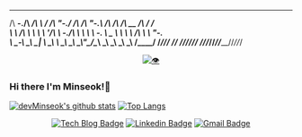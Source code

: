 
 _____   ______  __   ____    __  __  __   __  ______  ______  ______  __  __    
/\  __-./\  ___\/\ \ / /\ "-./  \/\ \/\ "-.\ \/\  ___\/\  ___\/\  __ \/\ \/ /    
\ \ \/\ \ \  __\\ \ \'/\ \ \-./\ \ \ \ \ \-.  \ \___  \ \  __\\ \ \/\ \ \  _"-.  
 \ \____-\ \_____\ \__| \ \_\ \ \_\ \_\ \_\\"\_\/\_____\ \_____\ \_____\ \_\ \_\ 
  \/____/ \/_____/\/_/   \/_/  \/_/\/_/\/_/ \/_/\/_____/\/_____/\/_____/\/_/\/_/ 
                                                                                 


<div align=center>

[![👁](https://hits.seeyoufarm.com/api/count/incr/badge.svg?url=https%3A%2F%2Fgithub.com%2FdevMinseok)](https://github.com/devMinseok) 

</div>
  
### Hi there I'm Minseok!👋

[![devMinseok's github stats](https://github-readme-stats.vercel.app/api?username=devMinseok&count_private=true&show_icons=true)](https://github.com/devMinseok)
[![Top Langs](https://github-readme-stats.vercel.app/api/top-langs/?username=devMinseok&layout=compact)](https://github.com/devMinseok)

<div align=center>

[![Tech Blog Badge](http://img.shields.io/badge/-Tech%20blog-black?style=flat-square&logo=github&link=https://zzsza.github.io/)](https://axe-num1.tistory.com)
[![Linkedin Badge](https://img.shields.io/badge/-LinkedIn-blue?style=flat-square&logo=Linkedin&logoColor=white&link=https://www.linkedin.com/in/민석-강-a8a292176/)](https://www.linkedin.com/in/민석-강-a8a292176/)
[![Gmail Badge](https://img.shields.io/badge/Gmail-d14836?style=flat-square&logo=Gmail&logoColor=white&link=mailto:qbq5000@gmail.com)](mailto:qbq5000@gmail.com)
  
</div>
